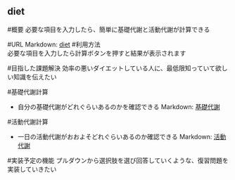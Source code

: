 ## diet

#概要
必要な項目を入力したら、簡単に基礎代謝と活動代謝が計算できる

#URL
Markdown: [diet](https://diet37.herokuapp.com/"diet")
#利用方法	
必要な項目を入力したら計算ボタンを押すと結果が表示されます

#目指した課題解決
効率の悪いダイエットしている人に、最低限知っていて欲しい知識を伝えたい

#基礎代謝計算
* 自分の基礎代謝がどれぐらいあるのかを確認できる
Markdown: [基礎代謝](https://gyazo.com/a85fbc851de5faf93e6ae915c0dce511"基礎代謝")


#活動代謝計算
* 一日の活動代謝がおおよそどれぐらいあるのか確認できる
Markdown: [活動代謝](https://gyazo.com/28ec5683c7adcbd97923a42f9f20df5b"活動代謝")


#実装予定の機能
プルダウンから選択肢を選び回答していくような、復習問題を実装していきたい

